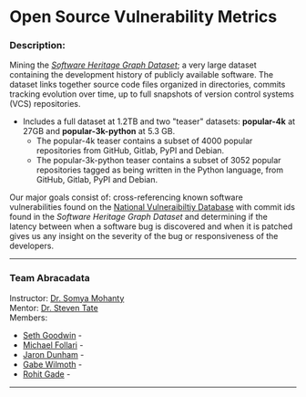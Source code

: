 # Open Source Vulnerability Metrics

### Description: 

Mining the [_Software Heritage Graph Dataset_](https://docs.softwareheritage.org/devel/swh-dataset/graph/dataset.html); a very large dataset containing the development history of publicly available software. The dataset links together source code files organized in directories, commits tracking evolution over time, up to full snapshots of version control systems (VCS) repositories. 
* Includes a full dataset at 1.2TB and two "teaser" datasets: **popular-4k** at 27GB and **popular-3k-python** at 5.3 GB.
	* The popular-4k teaser contains a subset of 4000 popular repositories from GitHub, Gitlab, PyPI and Debian.
	* The popular-3k-python teaser contains a subset of 3052 popular repositories tagged as being written in the Python language, from GitHub, Gitlab, PyPI and Debian.

Our major goals consist of: cross-referencing known software vulnerabilities found on the [National Vulneraibiltiy Database]("https://nvd.nist.gov/") with commit ids found in the _Software Heritage Graph Dataset_ and determining if the latency between when a software bug is discovered and when it is patched gives us any insight on the severity of the bug or responsiveness of the developers.

***

### Team Abracadata  
Instructor: [Dr. Somya Mohanty]("https://github.com/somyamohanty") <br/>
Mentor: [Dr. Steven Tate]() <br/>
Members:
* [Seth Goodwin]("https://github.com/SethGoodwin") - 
* [Michael Follari](https://github.com/stonefollari") - 
* [Jaron Dunham]("https://github.com/JaronDunham") - 
* [Gabe Wilmoth]("https://github.com/GabeWilmoth") - 
* [Rohit Gade]("https://github.com/rohitreddygade") - 

***
